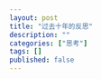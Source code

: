 ```yaml
---
layout: post
title: "过去十年的反思"
description: ""
categories: ["思考"]
tags: []
published: false
---
```


